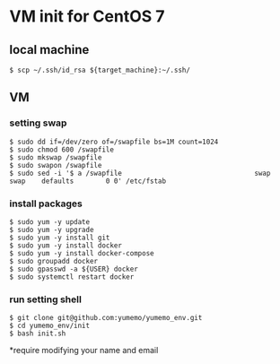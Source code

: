 # VM init for CentOS 7
## local machine
```
$ scp ~/.ssh/id_rsa ${target_machine}:~/.ssh/
```

## VM
### setting swap
```
$ sudo dd if=/dev/zero of=/swapfile bs=1M count=1024
$ sudo chmod 600 /swapfile
$ sudo mkswap /swapfile
$ sudo swapon /swapfile
$ sudo sed -i '$ a /swapfile                                 swap                    swap    defaults        0 0' /etc/fstab
```
### install packages
```
$ sudo yum -y update
$ sudo yum -y upgrade
$ sudo yum -y install git
$ sudo yum -y install docker
$ sudo yum -y install docker-compose
$ sudo groupadd docker
$ sudo gpasswd -a ${USER} docker
$ sudo systemctl restart docker
```

### run setting shell
```
$ git clone git@github.com:yumemo/yumemo_env.git
$ cd yumemo_env/init
$ bash init.sh
```
*require modifying your name and email
